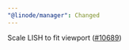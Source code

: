 ```yaml
---
"@linode/manager": Changed
---
```


Scale LISH to fit viewport  ([#10689](https://github.com/linode/manager/pull/10689))
